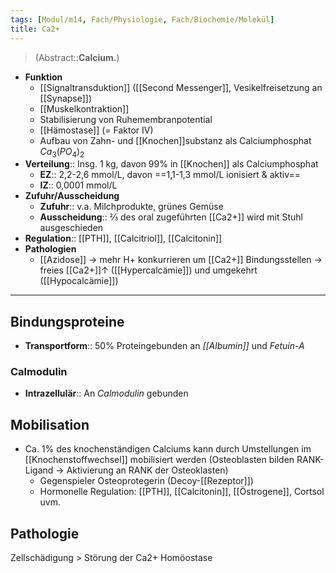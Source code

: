 ```yaml
---
tags: [Modul/m14, Fach/Physiologie, Fach/Biochemie/Molekül]
title: Ca2+
---
```

> (Abstract::**Calcium.**)
- **Funktion**
	- [[Signaltransduktion]] ([[Second Messenger]], Vesikelfreisetzung an [[Synapse]])
	- [[Muskelkontraktion]]
	- Stabilisierung von Ruhemembranpotential
	- [[Hämostase]] (= Faktor IV)
	- Aufbau von Zahn- und [[Knochen]]substanz als Calciumphosphat $Ca_{3}(PO_{4})_{2}$
- **Verteilung**:: Insg. 1 kg, davon 99% in [[Knochen]] als Calciumphosphat
	- **EZ**:: 2,2-2,6 mmol/L, davon ==1,1-1,3 mmol/L ionisiert & aktiv==
	- **IZ**:: 0,0001 mmol/L
- **Zufuhr/Ausscheidung**
	- **Zufuhr**:: v.a. Milchprodukte, grünes Gemüse
	- **Ausscheidung**:: ⅔ des oral zugeführten [[Ca2+]] wird mit Stuhl ausgeschieden
- **Regulation**:: [[PTH]], [[Calcitriol]], [[Calcitonin]]
- **Pathologien**
	- [[Azidose]] → mehr H+ konkurrieren um [[Ca2+]] Bindungsstellen → freies [[Ca2+]]↑ ([[Hypercalcämie]]) und umgekehrt ([[Hypocalcämie]])

---

##  Bindungsproteine
- **Transportform**:: 50% Proteingebunden an *[[Albumin]]* und *Fetuin-A*
### Calmodulin
- **Intrazellulär**:: An *Calmodulin* gebunden

## Mobilisation
- Ca. 1% des knochenständigen Calciums kann durch Umstellungen im [[Knochenstoffwechsel]] mobilisiert werden (Osteoblasten bilden RANK-Ligand → Aktivierung an RANK der Osteoklasten)
	- Gegenspieler Osteoprotegerin (Decoy-[[Rezeptor]])
	- Hormonelle Regulation: [[PTH]], [[Calcitonin]], [[Östrogene]], Cortsol uvm.

## Pathologie
Zellschädigung > Störung der Ca2+ Homöostase